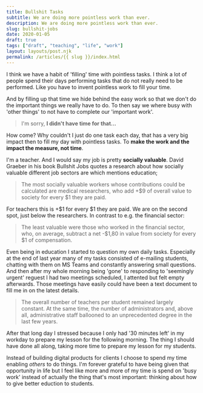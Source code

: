 ```yaml
---
title: Bullshit Tasks
subtitle: We are doing more pointless work than ever.
description: We are doing more pointless work than ever.
slug: bullshit-jobs
date: 2020-01-05
draft: true
tags: ["draft", "teaching", "life", "work"]
layout: layouts/post.njk
permalink: /articles/{{ slug }}/index.html
---
```


I think we have a habit of 'filling' time with pointless tasks. I think a lot of people spend their days performing tasks that do not really need to be performed. Like you have to invent pointless work to fill your time.

And by filling up that time we hide behind the easy work so that we don't do the important things we really have to do. To then say we where busy with 'other things' to not have to complete our 'important work'.

> I'm sorry, **I didn't have time for that...**

How come? Why couldn't I just do one task each day, that has a very big impact then to fill my day with pointless tasks. To **make the work and the impact the measure, not time**.

I'm a teacher. And I would say my job is pretty **socially valuable**. David Graeber in his book Bullshit Jobs quotes a research about how socially valuable different job sectors are which mentions education; 

> The most socially valuable workers whose contributions could be calculated are medical researchers, who add +$9 of overall value to society for every $1 they are paid. 

For teachers this is +$1 for every $1 they are paid. We are on the second spot, just below the researchers. In contrast to e.g. the financial sector:

> The least valuable were those who worked in the financial sector, who, on average, subtract a net -$1,80 in value from society for every $1 of compensation.

Even being in education I started to question my own daily tasks. Especially at the end of last year many of my tasks consisted of e-mailing students, chatting with them on MS Teams and constantly answering small questions. And then after my whole morning being 'gone' to responding to 'seemingly urgent' reguest I had two meetings scheduled, I attented but felt empty afterwards. Those meetings have easily could have been a text document to fill me in on the latest details. 

> The overall number of teachers per student remained largely constant. At the same time, the number of administrators and, above all, administrative staff ballooned to an unprecedented degree in the last few years.

After that long day I stressed because I only had '30 minutes left' in my workday to prepare my lesson for the following morning. The thing I should have done all along, taking more time to prepare my lesson for my students.

Instead of building digital products for clients I choose to spend my time enabling *others* to do things. I'm forever grateful to have being given that opportunity in life but I feel like more and more of my time is spend on 'busy work' instead of actually the thing that's most important: thinking about how to give better eduction to students.